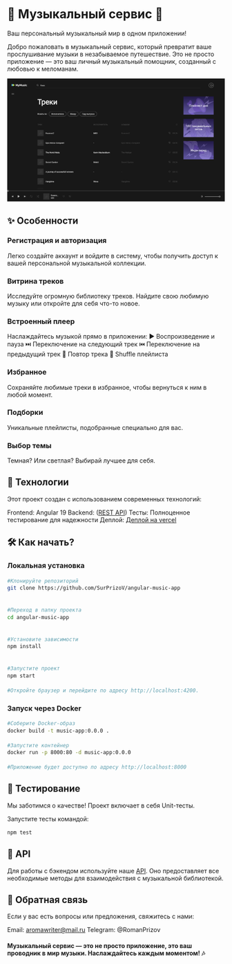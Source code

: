 # 🎵 Музыкальный сервис 🎵

Ваш персональный музыкальный мир в одном приложении!

Добро пожаловать в музыкальный сервис, который превратит ваше прослушивание музыки в незабываемое путешествие. Это не просто приложение — это ваш личный музыкальный помощник, созданный с любовью к меломанам.

![app_screenshot](https://github.com/SurPrizoV/angular-music-app/blob/main/public/assets/screenshot.png?raw=true)

## ✨ Особенности

### Регистрация и авторизация

Легко создайте аккаунт и войдите в систему, чтобы получить доступ к вашей персональной музыкальной коллекции.

### Витрина треков

Исследуйте огромную библиотеку треков. Найдите свою любимую музыку или откройте для себя что-то новое.

### Встроенный плеер

Наслаждайтесь музыкой прямо в приложении:
▶️ Воспроизведение и пауза
⏭️ Переключение на следующий трек
⏮️ Переключение на предыдущий трек
🔁 Повтор трека
🔀 Shuffle плейлиста

### Избранное

Сохраняйте любимые треки в избранное, чтобы вернуться к ним в любой момент.

### Подборки

Уникальные плейлисты, подобранные специально для вас.

### Выбор темы

Темная? Или светлая? Выбирай лучшее для себя.

## 🚀 Технологии

Этот проект создан с использованием современных технологий:

Frontend: Angular 19
Backend: ([REST API](https://github.com/skypro-web-developer/webdev-react-hw-template/blob/main/API.md))
Тесты: Полноценное тестирование для надежности
Деплой: [Деплой на vercel](https://angular-music-app.vercel.app/)

## 🛠 Как начать?

### Локальная установка

```bash
#Клонируйте репозиторий
git clone https://github.com/SurPrizoV/angular-music-app


#Переход в папку проекта
cd angular-music-app


#Установите зависимости
npm install


#Запустите проект
npm start

#Откройте браузер и перейдите по адресу http://localhost:4200.
```

### Запуск через Docker

```bash
#Соберите Docker-образ
docker build -t music-app:0.0.0 .

#Запустите контейнер
docker run -p 8000:80 -d music-app:0.0.0

#Приложение будет доступно по адресу http://localhost:8000
```

## 🧪 Тестирование

Мы заботимся о качестве! Проект включает в себя Unit-тесты.

Запустите тесты командой:

```bash
npm test
```

## 📜 API

Для работы с бэкендом используйте наше [API](https://github.com/skypro-web-developer/webdev-react-hw-template/blob/main/API.md). Оно предоставляет все необходимые методы для взаимодействия с музыкальной библиотекой.

## 💬 Обратная связь

Если у вас есть вопросы или предложения, свяжитесь с нами:

Email: aromawriter@mail.ru
Telegram: @RomanPrizov

#### Музыкальный сервис — это не просто приложение, это ваш проводник в мир музыки. Наслаждайтесь каждым моментом! 🎶
